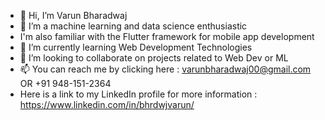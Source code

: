 - 👋 Hi, I’m Varun Bharadwaj
- 👀 I’m a machine learning and data science enthusiastic
- I'm also familiar with the Flutter framework for mobile app development
- 🌱 I’m currently learning Web Development Technologies
- 💞️ I’m looking to collaborate on projects related to Web Dev or ML 
- 📫 You can reach me by clicking here : varunbharadwaj00@gmail.com  OR +91 948-151-2364
- Here is a link to my LinkedIn profile for more information : https://www.linkedin.com/in/bhrdwjvarun/
 
<!---
bhrdwjvarun/bhrdwjvarun is a ✨ special ✨ repository because its `README.md` (this file) appears on your GitHub profile.
You can click the Preview link to take a look at your changes.
--->
